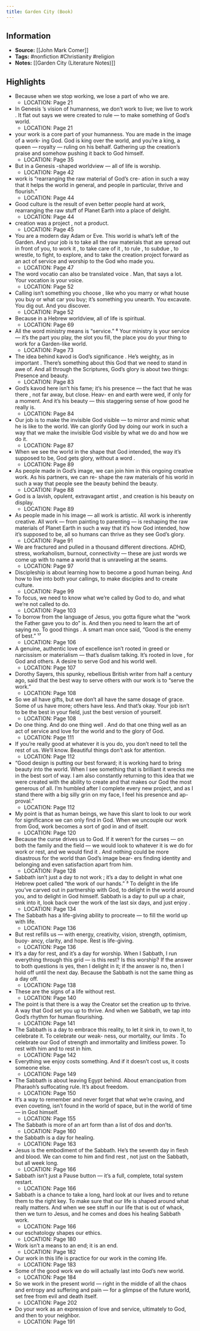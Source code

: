 ```yaml
---
title: Garden City (Book)
---
```

## Information
- **Source:** [[John Mark Comer]]
- **Tags:** #nonfiction #Christianity #religion
- **Notes:** [[Garden City (Literature Notes)]]

## Highlights
- Because when we stop working, we lose a part of who we are.
	- LOCATION: Page 21
- In   Genesis ’s   vision   of   humanness,   we   don’t   work   to   live;   we   live   to   work .   It   flat   out   says   we   were   created   to rule — to make something of God’s world. 
	- LOCATION: Page 21
- your   work   is   a   core   part   of   your   humanness.   You   are   made   in   the   image   of   a   work- ing   God.   God   is   king   over   the   world,   and   you’re   a   king,   a   queen   —   royalty   —   ruling   on   his   behalf.   Gathering   up the creation’s praise and somehow pushing it back to God himself. 
	- LOCATION: Page 35
- But   in   a Genesis -shaped   worldview   —   all   of   life   is   worship. 
	- LOCATION: Page 42
- work is “rearranging the raw material of God’s cre- ation   in   such   a   way   that   it   helps   the   world   in   general,   and   people   in   particular,   thrive   and   flourish.” 
	- LOCATION: Page 44
- Good culture is the result of even better people hard at work, rearranging the   raw   stuff   of   Planet   Earth   into   a   place   of   delight. 
	- LOCATION: Page 44
- creation   was   a project ,   not   a   product. 
	- LOCATION: Page 45
- You are a modern day Adam or Eve. This world is what’s left of the Garden. And your job is to take all the raw   materials   that   are   spread   out   in   front   of   you,   to   work   it ,   to   take   care   of   it ,   to   rule ,   to   subdue ,   to   wrestle,   to fight, to explore, and to take the creation project forward as an act of service and worship to the God who made you. 
	- LOCATION: Page 47
- The   word   vocatio   can   also   be   translated   voice .   Man,   that   says   a   lot.   Your   vocation   is   your   voice. 
	- LOCATION: Page 52
- Calling   isn’t   something   you   choose ,   like   who   you   marry   or   what   house   you   buy   or   what   car   you   buy;   it’s something you unearth. You excavate. You dig out. And you discover.
	- LOCATION: Page 52
- Because   in   a   Hebrew   worldview,   all   of   life   is   spiritual. 	
	- LOCATION: Page 69
- All   the   word   ministry   means   is   “service.” ⁸   Your   ministry   is   your   service   —   it’s   the   part   you   play,   the   slot   you fill, the place you do your thing to work for a Garden-like world. 
	- LOCATION: Page 73
- The   idea   behind   kavod   is   God’s   significance .   He’s   weighty,   as   in   important .   There’s   something   about   this God that we need to stand in awe of. And all through the Scriptures, God’s glory is about two things: Presence and beauty. 
	- LOCATION: Page 83
- God’s   kavod   here   isn’t   his   fame;   it’s   his   presence   —   the   fact   that   he   was   there ,   not   far   away,   but   close.   Heav- en and earth were wed, if only for a moment. And it’s his beauty — this staggering sense of how good he really is. 
	- LOCATION: Page 84
- Our job is to make the invisible God visible — to mirror and mimic what he is like to the world. We can glorify God by doing our work in such a way that we make   the   invisible   God   visible   by   what   we   do   and   how   we   do   it. 
	- LOCATION: Page 87
- When   we   see   the   world   in   the   shape   that   God   intended,   the   way   it’s   supposed   to   be,   God   gets   glory,   without a   word . 
	- LOCATION: Page 89
- As   people   made   in   God’s   image,   we   can   join   him   in   this   ongoing   creative   work.   As   his   partners,   we   can   re- shape   the   raw   materials   of   his   world   in   such   a   way   that   people   see   the   beauty   behind   the   beauty. 
	- LOCATION: Page 88
- God is a lavish, opulent,   extravagant   artist ,   and   creation   is   his   beauty   on   display. 
	- LOCATION: Page 89
- As people made in his image — all work is artistic. All work is inherently creative. All work — from painting to parenting — is reshaping the raw materials of Planet Earth in such a way that it’s how God intended, how it’s supposed to be, all so humans can thrive as they see God’s glory. 
	- LOCATION: Page 91
- We   are   fractured   and   pulled   in   a   thousand   different   directions. ADHD, stress, workaholism, burnout, connectivity — these are just words we come up with to name a world that is unraveling at the seams. 
	- LOCATION: Page 97
- Discipleship   is   about   learning   how   to   become   a   good   human   being.   And   how   to   live   into   both   your   callings, to   make   disciples   and   to   create   culture.  
	- LOCATION: Page 99
- To   focus,   we   need   to   know   what   we’re   called   by   God   to   do,   and   what   we’re   not   called   to   do.
	- LOCATION: Page 103
- To borrow from the language of Jesus, you gotta figure what the “work the Father gave you to do” is. And   then   you   need   to   learn   the   art   of   saying   no.   To   good   things .   A   smart   man   once   said,   “Good   is   the   enemy of   best.” ¹⁷
	- LOCATION: Page 106
- A genuine, authentic love of excellence isn’t rooted in greed or narcissism or materialism — that’s dualism talking.   It’s   rooted   in   love ,   for   God   and   others.   A   desire   to   serve   God   and   his   world   well.
	- LOCATION: Page 107
- Dorothy Sayers, this spunky, rebellious British writer from half a century ago, said that the best way to serve others with our work is to “serve the work.”
	- LOCATION: Page 108
- So we all have gifts, but we don’t all have the same dosage of grace. Some of us have more; others have less. And that’s okay. Your   job   isn’t   to   be   the   best   in   your   field,   just   the   best   version   of   yourself.
	- LOCATION: Page 108
- Do one thing. And   do   one   thing   well . And do that one thing well as an act of service and love for the world and to the glory of God.
	- LOCATION: Page 111
- If you’re really good at whatever it is you do, you don’t need to tell the rest of us. We’ll know. Beautiful things don’t ask for attention.
	- LOCATION: Page 112
- “Good design is putting our best forward; it is working hard to bring beauty into the world. When I see something that is brilliant it wrecks me in the best sort of way. I am also constantly returning to this idea that we were created with the ability to create and that makes our God the most generous of all. I’m humbled after I complete every new project, and as I stand there with a big silly grin on my face, I feel his presence and ap- proval.”
	- LOCATION: Page 112
- My point is that as human beings, we have this slant to look to our work for significance we can only find in God. When we uncouple our work from God, work becomes a sort of god in and of itself.
	- LOCATION: Page 120
- Because the curse drives us to God. If it weren’t for the curses — on both the family and the field — we would look to whatever it is we do for work   or   rest,   and   we   would   find   it .   And   nothing   could   be   more   disastrous   for   the   world   than   God’s   image   bear- ers finding identity and belonging and even satisfaction apart from him.
	- LOCATION: Page 128
- Sabbath   isn’t   just   a   day   to   not   work ;   it’s   a   day   to   delight   in   what   one   Hebrew   poet   called   “the   work   of   our hands.” ³   To   delight   in   the   life   you’ve   carved   out   in   partnership   with   God,   to   delight   in   the   world   around   you, and to delight in God himself. Sabbath is a day to pull up a chair, sink into it, look back over the work of the last six   days,   and   just   enjoy .
	- LOCATION: Page 134
- The Sabbath has a life-giving ability to procreate — to fill the world up with life.
	- LOCATION: Page 136
- But   rest   refills   us   —   with   energy,   creativity,   vision,   strength,   optimism,   buoy- ancy, clarity, and hope. Rest is life-giving.
	- LOCATION: Page 136
- It’s   a   day   for   rest,   and   it’s   a   day   for   worship. When I Sabbath, I run everything through this grid — is this rest? Is this worship? If the answer to both questions is yes, then I delight in it; if the answer is no, then I hold off until the next day. Because the Sabbath is not the same thing as a day off.
	- LOCATION: Page 138
- These are the signs of a life without rest.
	- LOCATION: Page 140
- The   point   is   that   there   is   a   way   the   Creator   set   the   creation up   to   thrive.   A   way   that   God   set   you   up   to   thrive.   And   when   we   Sabbath,   we   tap   into   God’s   rhythm   for   human flourishing.
	- LOCATION: Page 141
- The Sabbath is a day to embrace this reality, to let it sink in, to own it, to celebrate it. To celebrate our weak- ness,   our   mortality,   our   limits .   To   celebrate   our   God   of   strength   and   immortality   and   limitless   power.   To   rest with   him   and   to   rest   in   him.
	- LOCATION: Page 142
- Everything   we enjoy costs something. And if it doesn’t cost us, it costs someone else.
	- LOCATION: Page 149
- The Sabbath is about leaving Egypt behind. About emancipation from Pharaoh’s suffocating rule. It’s about freedom.
	- LOCATION: Page 150
- It’s   a   way   to   remember   and   never   forget   that   what   we’re   craving,   and   even coveting, isn’t found in the world of space, but in the world of time — in God himself.
	- LOCATION: Page 155
- The Sabbath is more of an art form than a list of dos and don’ts.
	- LOCATION: Page 160
- the   Sabbath   is   a   day   for   healing.
	- LOCATION: Page 163
- Jesus is the embodiment of the Sabbath. He’s the seventh day in flesh and blood. We can come to him and find   rest ,   not   just   on   the   Sabbath,   but   all   week   long.
	- LOCATION: Page 166
- Sabbath isn’t just a Pause button — it’s a full, complete, total system restart.
	- LOCATION: Page 166
- Sabbath is a chance to take a long, hard look at our lives and to retune them to the right key. To make sure that our life is shaped around what really matters. And when we see stuff in our life that is out of whack, then we turn to Jesus, and he comes and does his healing Sabbath work.
	- LOCATION: Page 166
- our   eschatology   shapes   our   ethics.
	- LOCATION: Page 180
- Work   isn’t   a   means   to   an   end;   it   is   an   end.
	- LOCATION: Page 182
- Our   work   in   this   life   is   practice   for   our   work   in   the   coming   life.
	- LOCATION: Page 183
- Some of the good work we do will actually last into God’s new world.
	- LOCATION: Page 184
- So   we   work   in   the   present   world   —   right   in   the   middle   of   all   the   chaos   and   entropy   and   suffering   and   pain   — for   a   glimpse   of   the   future   world,   set   free   from   evil   and   death   itself.
	- LOCATION: Page 202
- Do your work as an expression of love and service, ultimately to God, and then to your neighbor.
	- LOCATION: Page 191
